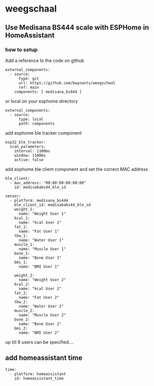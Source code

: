 # weegschaal

## Use Medisana BS444 scale with ESPHome in HomeAssistant

### how to setup

Add a reference to the code on github

    external_components:
      - source:
          type: git
          url: https://github.com/bwynants/weegschaal
          ref: main
        components: [ medisana_bs444 ]

or local on your esphome directory

    external_components:
      - source: 
          type: local
          path: components

add esphome ble tracker component

    esp32_ble_tracker:
      scan_parameters:
        interval: 1100ms
        window: 1100ms
        active: false

add esphome ble client component and set the correct MAC address

    ble_client:
      - mac_address: "00:00:00:00:00:00"
        id: medisababs44_ble_id

    sensor:
      - platform: medisana_bs444
        ble_client_id: medisababs44_ble_id
        weight_1:
          name: "Weight User 1"
        kcal_1:
          name: "kcal User 1"
        fat_1:
          name: "Fat User 1"
        tbw_1:
          name: "Water User 1"
        muscle_1:
          name: "Muscle User 1"
        bone_1:
          name: "Bone User 1"
        bmi_1:
          name: "BMI User 1"

        weight_2:
          name: "Weight User 2"
        kcal_2:
          name: "kcal User 2"
        fat_2:
          name: "Fat User 2"
        tbw_2:
          name: "Water User 2"
        muscle_2:
          name: "Muscle User 2"
        bone_2:
          name: "Bone User 2"
        bmi_2:
          name: "BMI User 2"


up till 8 users can be specified....

## add homeassistant time

    time:
      - platform: homeassistant
        id: homeassistant_time
